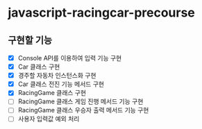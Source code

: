# javascript-racingcar-precourse

## 구현할 기능
- [x] Console API를 이용하여 입력 기능 구현
- [x] Car 클래스 구현
- [x] 경주할 자동차 인스턴스화 구현
- [x] Car 클래스 전진 기능 메서드 구현
- [x] RacingGame 클래스 구현
- [ ] RacingGame 클래스 게임 진행 메서드 기능 구현
- [ ] RacingGame 클래스 우승자 출력 메서드 기능 구현
- [ ] 사용자 입력값 예외 처리 